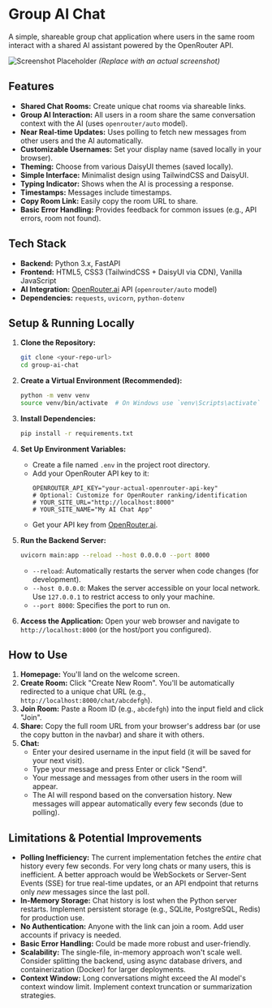 # Group AI Chat

A simple, shareable group chat application where users in the same room interact with a shared AI assistant powered by the OpenRouter API.

![Screenshot Placeholder](https://via.placeholder.com/600x400.png?text=App+Screenshot)
*(Replace with an actual screenshot)*

## Features

-   **Shared Chat Rooms:** Create unique chat rooms via shareable links.
-   **Group AI Interaction:** All users in a room share the same conversation context with the AI (uses `openrouter/auto` model).
-   **Near Real-time Updates:** Uses polling to fetch new messages from other users and the AI automatically.
-   **Customizable Usernames:** Set your display name (saved locally in your browser).
-   **Theming:** Choose from various DaisyUI themes (saved locally).
-   **Simple Interface:** Minimalist design using TailwindCSS and DaisyUI.
-   **Typing Indicator:** Shows when the AI is processing a response.
-   **Timestamps:** Messages include timestamps.
-   **Copy Room Link:** Easily copy the room URL to share.
-   **Basic Error Handling:** Provides feedback for common issues (e.g., API errors, room not found).

## Tech Stack

-   **Backend:** Python 3.x, FastAPI
-   **Frontend:** HTML5, CSS3 (TailwindCSS + DaisyUI via CDN), Vanilla JavaScript
-   **AI Integration:** [OpenRouter.ai](https://openrouter.ai/) API (`openrouter/auto` model)
-   **Dependencies:** `requests`, `uvicorn`, `python-dotenv`

## Setup & Running Locally

1.  **Clone the Repository:**
    ```bash
    git clone <your-repo-url>
    cd group-ai-chat
    ```

2.  **Create a Virtual Environment (Recommended):**
    ```bash
    python -m venv venv
    source venv/bin/activate  # On Windows use `venv\Scripts\activate`
    ```

3.  **Install Dependencies:**
    ```bash
    pip install -r requirements.txt
    ```

4.  **Set Up Environment Variables:**
    *   Create a file named `.env` in the project root directory.
    *   Add your OpenRouter API key to it:
        ```dotenv
        OPENROUTER_API_KEY="your-actual-openrouter-api-key"
        # Optional: Customize for OpenRouter ranking/identification
        # YOUR_SITE_URL="http://localhost:8000"
        # YOUR_SITE_NAME="My AI Chat App"
        ```
    *   Get your API key from [OpenRouter.ai](https://openrouter.ai/).

5.  **Run the Backend Server:**
    ```bash
    uvicorn main:app --reload --host 0.0.0.0 --port 8000
    ```
    *   `--reload`: Automatically restarts the server when code changes (for development).
    *   `--host 0.0.0.0`: Makes the server accessible on your local network. Use `127.0.0.1` to restrict access to only your machine.
    *   `--port 8000`: Specifies the port to run on.

6.  **Access the Application:**
    Open your web browser and navigate to `http://localhost:8000` (or the host/port you configured).

## How to Use

1.  **Homepage:** You'll land on the welcome screen.
2.  **Create Room:** Click "Create New Room". You'll be automatically redirected to a unique chat URL (e.g., `http://localhost:8000/chat/abcdefgh`).
3.  **Join Room:** Paste a Room ID (e.g., `abcdefgh`) into the input field and click "Join".
4.  **Share:** Copy the full room URL from your browser's address bar (or use the copy button in the navbar) and share it with others.
5.  **Chat:**
    *   Enter your desired username in the input field (it will be saved for your next visit).
    *   Type your message and press Enter or click "Send".
    *   Your message and messages from other users in the room will appear.
    *   The AI will respond based on the conversation history. New messages will appear automatically every few seconds (due to polling).

## Limitations & Potential Improvements

*   **Polling Inefficiency:** The current implementation fetches the *entire* chat history every few seconds. For very long chats or many users, this is inefficient. A better approach would be WebSockets or Server-Sent Events (SSE) for true real-time updates, or an API endpoint that returns only *new* messages since the last poll.
*   **In-Memory Storage:** Chat history is lost when the Python server restarts. Implement persistent storage (e.g., SQLite, PostgreSQL, Redis) for production use.
*   **No Authentication:** Anyone with the link can join a room. Add user accounts if privacy is needed.
*   **Basic Error Handling:** Could be made more robust and user-friendly.
*   **Scalability:** The single-file, in-memory approach won't scale well. Consider splitting the backend, using async database drivers, and containerization (Docker) for larger deployments.
*   **Context Window:** Long conversations might exceed the AI model's context window limit. Implement context truncation or summarization strategies.